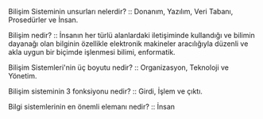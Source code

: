Bilişim Sisteminin unsurları nelerdir? :: Donanım, Yazılım, Veri Tabanı, Prosedürler ve İnsan.


Bilişim nedir? :: İnsanın her türlü alanlardaki iletişiminde kullandığı ve bilimin dayanağı olan bilginin özellikle elektronik makineler aracılığıyla düzenli ve akla uygun bir biçimde işlenmesi bilimi, enformatik.

Bilişim Sistemleri'nin üç boyutu nedir? :: Organizasyon, Teknoloji ve Yönetim.

Bilişim sisteminin 3 fonksiyonu nedir? :: Girdi, İşlem ve çıktı.

Bilgi sistemlerinin en önemli elemanı nedir? :: İnsan